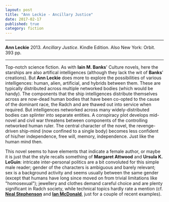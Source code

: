 ```yaml
---
layout: post
title: "Ann Leckie - Ancillary Justice"
date: 2017-02-17
published: true
category: fiction
---
```


***
<b>Ann Leckie</b> 2013. _Ancillary Justice_. Kindle Edition.  Also New York: Orbit. 393 pp.

***

  
Top-notch science fiction.  As with **Iain M. Banks**' Culture novels, here the starships are also artifical intelligences (although they lack the wit of **Banks**' creations).  But **Ann Leckie** does more to explore the possibilities of various intelligences: human, alien, artificial, and hybrids between them. These are typically distributed across multiple networked bodies (which would be handy). The components that the ship intelligences distribute themselves across are now-dead human bodies that have been co-opted to the cause of the dominant race, the Radch and are thawed out into service when required.  But intelligences networked across many widely-distributed bodies can splinter into separate entities.  A conspiracy plot develops mid-novel and civil war threatens between components of the controlling networked human ruler.  The central character of the novel, the revenge-driven ship-mind (now confined to a single body) becomes less confident of his/her independence, free will, memory, independence.  Just like the human mind then.

This novel seems to have elements that indicate a female author, or maybe it is just that the style recalls something of **Margaret Attwood** and **Ursula K. LeGuin**: intricate inter-personal politics are a bit convoluted for this simple male reader; gender of the characters is ambiguous and barely relevant; sex is a background activity and seems usually between the same gender (except that humans have long since moved on from trivial limitations like "homosexual"); jewellery and clothes demand careful choice and are plenty significant in Radch society, while technical topics hardly rate a mention (cf. [**Neal Stephenson**](http://timeteam.github.io/fiction/2015/07/07/Seveneves.html) and [**Ian McDonald**](http://timeteam.github.io/fiction/2016/01/15/Luna.html), just for a couple of recent examples). 


